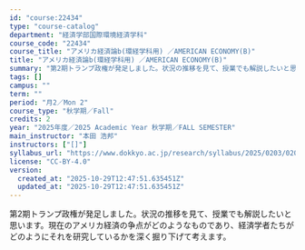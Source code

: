 ```yaml
---
id: "course:22434"
type: "course-catalog"
department: "経済学部国際環境経済学科"
course_code: "22434"
course_title: "アメリカ経済論b(環経学科用) ／AMERICAN ECONOMY(B)"
title: "アメリカ経済論b(環経学科用) ／AMERICAN ECONOMY(B)"
summary: "第2期トランプ政権が発足しました。状況の推移を見て、授業でも解説したいと思います。現在のアメリカ経済の争点がどのようなものであり、経済学者たちがどのようにそれを研究しているかを深く掘り下げて考えます。"
tags: []
campus: ""
term: ""
period: "月2／Mon 2"
course_type: "秋学期／Fall"
credits: 2
year: "2025年度／2025 Academic Year 秋学期／FALL SEMESTER"
main_instructor: "本田 浩邦"
instructors: ["[]"]
syllabus_url: "https://www.dokkyo.ac.jp/research/syllabus/2025/0203/0203_22434_ja_JP.html"
license: "CC-BY-4.0"
version:
  created_at: "2025-10-29T12:47:51.635451Z"
  updated_at: "2025-10-29T12:47:51.635451Z"
---
```

第2期トランプ政権が発足しました。状況の推移を見て、授業でも解説したいと思います。現在のアメリカ経済の争点がどのようなものであり、経済学者たちがどのようにそれを研究しているかを深く掘り下げて考えます。
